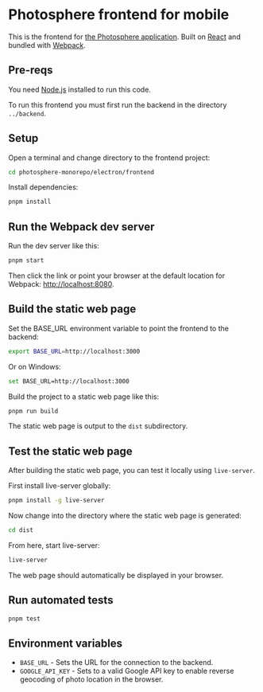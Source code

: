# Photosphere frontend for mobile

This is the frontend for [the Photosphere application](https://rapidfullstackdevelopment.com/example-application). Built on [React](https://reactjs.org/) and bundled with [Webpack](https://webpack.js.org/).

## Pre-reqs

You need [Node.js](https://nodejs.org/) installed to run this code.

To run this frontend you must first run the backend in the directory `../backend`.

## Setup

Open a terminal and change directory to the frontend project:

```bash
cd photosphere-monorepo/electron/frontend
```

Install dependencies:

```bash
pnpm install
```

## Run the Webpack dev server

Run the dev server like this:

```bash
pnpm start
```

Then click the link or point your browser at the default location for Webpack: [http://localhost:8080](http://localhost:8080).

## Build the static web page

Set the BASE_URL environment variable to point the frontend to the backend:

```bash
export BASE_URL=http://localhost:3000
```

Or on Windows:

```bash
set BASE_URL=http://localhost:3000
```

Build the project to a static web page like this:

```bash
pnpm run build
```

The static web page is output to the `dist` subdirectory.

## Test the static web page

After building the static web page, you can test it locally using `live-server`.

First install live-server globally:

```bash
pnpm install -g live-server
```

Now change into the directory where the static web page is generated:

```bash
cd dist
```

From here, start live-server:

```bash
live-server
```

The web page should automatically be displayed in your browser.

## Run automated tests

```bash
pnpm test
```

## Environment variables

- `BASE_URL` - Sets the URL for the connection to the backend.
- `GOOGLE_API_KEY` - Sets to a valid Google API key to enable reverse geocoding of photo location in the browser.